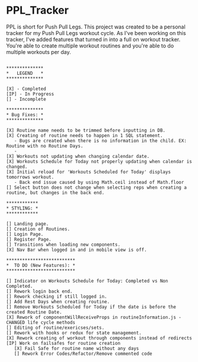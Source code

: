 # PPL_Tracker

PPL is short for Push Pull Legs. This project was created to be a personal tracker for my Push Pull Legs workout cycle. As I've been working on this tracker, I've added features that turned in into a full on workout tracker. You're able to create multiple workout routines and you're able to do multiple workouts per day.

```

**************
*   LEGEND   *
**************

[X] - Completed
[IP] - In Progress
[] - Incomplete

**************
* Bug Fixes: *
**************

[X] Routine name needs to be trimmed before inputting in DB.
[X] Creating of routine needs to happen in 1 SQL statement.
   - Bugs are created when there is no information in the child. EX: Routine with no Routine Days.
   - 
[X] Workouts not updating when changing calendar date.
[X] Workouts Schedule for Today not properly updating when calendar is changed.
[X] Initial reload for 'Workouts Scheduled for Today' displays tomorrows workout.
   - Back end issue caused by using Math.ceil instead of Math.floor
[] Select button does not change when selecting reps when creating a routine, but changes in the back end.

************
* STYLING: *
************

[] Landing page.
[] Creation of Routines.
[] Login Page.
[] Register Page.
[] Transitions when loading new components.
[X] Nav Bar when logged in and in mobile view is off.

**************************
*  TO DO (New Features): *
**************************

[] Indicator on Workouts Schedule for Today: Completed vs Non Completed.
[] Rework login back end.
[] Rework checking if still logged in.
[] Add Rest Days when creating routine.
[] Remove Workouts Scheduled for Today if the date is before the created Routine Date.
[X] Rework of componentWillReceiveProps in routineInformation.js - CHANGED life cycle methods
[] Editing of routine/exericses/sets.
[] Rework with hooks or redux for state management.
[X] Rework creating of workout through components instead of redirects
[IP] Work on failsafes for routine creation
   [X] Fail Safe for routine name without any days
   [] Rework Error Codes/Refactor/Remove commented code

```
